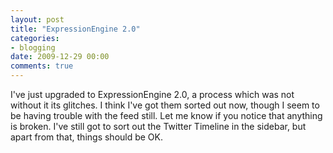 ```yaml
---
layout: post
title: "ExpressionEngine 2.0"
categories:
- blogging
date: 2009-12-29 00:00
comments: true
---
```


<p>I've just upgraded to ExpressionEngine 2.0, a process which was not without it its glitches. I think I've got them sorted out now, though I seem to be having trouble with the feed still. Let me know if you notice that anything is broken. I've still got to sort out the Twitter Timeline in the sidebar, but apart from that, things should be OK.</p>



